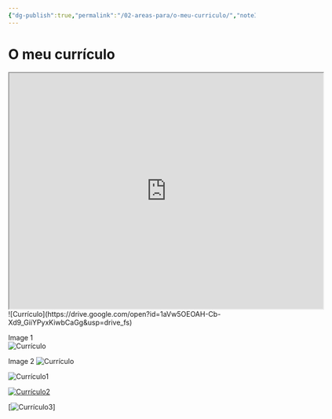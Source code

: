 ```yaml
---
{"dg-publish":true,"permalink":"/02-areas-para/o-meu-curriculo/","noteIcon":""}
---
```


# O meu currículo

<iframe src="https://drive.google.com/file/d/1aVw5OEOAH-Cb-Xd9_GiiYPyxKiwbCaGg/preview" width="640" height="480" allow="autoplay"></iframe>
![Currículo](https://drive.google.com/open?id=1aVw5OEOAH-Cb-Xd9_GiiYPyxKiwbCaGg&usp=drive_fs)

Image 1
</br>
<img src="/img/user/08%20-%20ATTACHMENTS/Attachments/Untitled%2016.png" alt="Currículo" />

Image 2
<img src="/img/user/08 - ATTACHMENTS/Attachments/Untitled 16.png" alt="Currículo" />

![Currículo1](/img/user/08%20-%20ATTACHMENTS/Attachments/Untitled%2016.png)

[![Currículo2](/img/user/08%20-%20ATTACHMENTS/Attachments/Untitled%2016.png)](/img/user/08%20-%20ATTACHMENTS/Attachments/Untitled%2016.png)

[![Currículo3](/img/user/08%20-%20ATTACHMENTS/Attachments/Untitled%2016.png08%20-%20ATTACHMENTS/Attachments/Untitled%2016.png)]